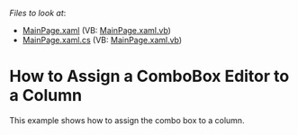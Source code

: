 <!-- default file list -->
*Files to look at*:

* [MainPage.xaml](./CS/AgDataGrid_AssignComboBoxEdit/MainPage.xaml) (VB: [MainPage.xaml.vb](./VB/AgDataGrid_AssignComboBoxEdit/MainPage.xaml.vb))
* [MainPage.xaml.cs](./CS/AgDataGrid_AssignComboBoxEdit/MainPage.xaml.cs) (VB: [MainPage.xaml.vb](./VB/AgDataGrid_AssignComboBoxEdit/MainPage.xaml.vb))
<!-- default file list end -->
# How to Assign a ComboBox Editor to a Column


<p>This example shows how to assign the combo box to a column.</p>

<br/>


